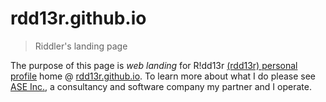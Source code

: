 # rdd13r.github.io
> Riddler's landing page

The purpose of this page is _web landing_ for R!dd13r [(rdd13r) personal profile](https://rdd13r.github.io/rdd13r/ "🇺🇸R!dd13r💙💛") home @ [rdd13r.github.io](https://rdd13r.github.io/ "R!dd13r(rdd13r)").
To learn more about what I do please see [ASE Inc.](https://www.asei.systems/ "Coaching Dream Teams"), a consultancy and software company my partner and I operate.
